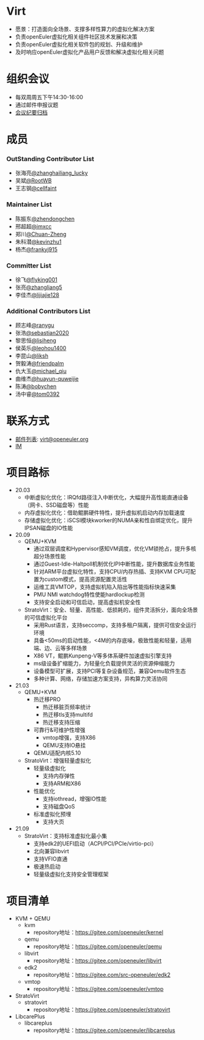 # Virt

* 愿景：打造面向全场景、支撑多样性算力的虚拟化解决方案
* 负责openEuler虚拟化相关组件社区技术发展和决策
* 负责openEuler虚拟化相关软件包的规划、升级和维护
* 及时响应openEuler虚拟化产品用户反馈和解决虚拟化相关问题


# 组织会议

- 每双周周五下午14:30-16:00
- 通过邮件申报议题
- [会议纪要归档](https://etherpad.openeuler.org/p/Virt-meetings)


# 成员

### OutStanding Contributor List

- 张海亮[@zhanghailiang_lucky](https://gitee.com/zhanghailiang_lucky)
- 吴斌[@RootWB](https://gitee.com/RootWB)
- 王志钢[@cellfaint](https://gitee.com/cellfaint)

### Maintainer List

- 陈振东[@zhendongchen](https://gitee.com/zhendongchen)
- 邢超超[@imxcc](https://gitee.com/imxcc)
- 郑川[@Chuan-Zheng](https://gitee.com/Chuan-Zheng)
- 朱科潜[@kevinzhu1](https://gitee.com/kevinzhu1)
- 杨杰[@frankyj915](https://gitee.com/frankyj915)

### Committer List

- 徐飞[@flyking001](https://gitee.com/flyking001)
- 张亮[@zhangliang5](https://gitee.com/zhangliang5)
- 李佳杰[@lijiajie128](https://gitee.com/lijiajie128)

### Additional Contributors List

- 顾志峰[@ranygu](https://gitee.com/ranygu)
- 张浩[@sebastian2020](https://gitee.com/sebastian2020)
- 黎思恒[@lisiheng](https://gitee.com/lisiheng)
- 侯英乐[@leohou1400](https://gitee.com/leohou1400)
- 李昆山[@liksh](https://gitee.com/liksh)
- 贺毅涛[@friendpalm](https://gitee.com/friendpalm)
- 仇大玉[@michael_qiu](https://gitee.com/Michael_Qiu)
- 曲维杰[@huayun-quweijie](https://gitee.com/huayun-quweijie)
- 陈涛[@bobychen](https://gitee.com/bobychen)
- 汤中睿[@tom0392](https://gitee.com/tom0392)


# 联系方式

- [邮件列表](https://mailweb.openeuler.org/postorius/lists/virt.openeuler.org/): virt@openeuler.org
- [IM](#openeuler-dev)


# 项目路标

- 20.03
    - 中断虚拟化优化：IRQfd路径注入中断优化，大幅提升高性能直通设备（网卡、SSD磁盘等）性能
    - 内存虚拟化优化：借助鲲鹏硬件特性，提升虚拟机启动内存加载速度
    - 存储虚拟化优化：iSCSI模块kworker的NUMA亲和性自绑定优化，提升IPSAN磁盘的IO性能
- 20.09
    - QEMU+KVM
        - 通过双层调度和Hypervisor感知VM调度，优化VM锁抢占，提升多核超分场景性能
        - 通过Guest-Idle-Haltpoll机制优化IPI中断性能，提升数据库业务性能
        - 针对ARM平台虚拟化特性，支持CPU/内存热插、支持KVM CPU可配置为custom模式，提高资源配置灵活性
        - 运维工具VMTOP，支持虚拟机陷入陷出等性能指标快速采集
        - PMU NMI watchdog特性使能hardlockup检测
        - 支持安全启动和可信启动，提高虚拟机安全性
    - StratoVirt：安全、轻量、高性能、低损耗的，组件灵活拆分，面向全场景的可信虚拟化平台
        - 采用Rust语言，支持seccomp，支持多租户隔离，提供可信安全运行环境
        - 具备<50ms的启动性能，<4M的内存底噪，极致性能和轻量，适用端、边、云等多样场景
        - X86 VT，鲲鹏Kunpeng-V等多体系硬件加速虚拟引擎支持
        - ms级设备扩缩能力，为轻量化负载提供灵活的资源伸缩能力
        - 设备模型可扩展，支持PCI等复杂设备规范，兼容Qemu软件生态
        - 多种计算、网络，存储加速方案支持，异构算力灵活协同
- 21.03
    - QEMU+KVM
        - 热迁移PRO
            - 热迁移脏页频率统计
            - 热迁移tls支持multifd
            - 热迁移支持压缩
        - 可靠行&可维护性增强
            - vmtop增强，支持X86
            - QEMU支持IO悬挂
        - QEMU适配内核5.10
    - StratoVirt：增强轻量虚拟化
        - 轻量级虚拟化
            - 支持内存弹性
            - 支持ARM和X86
        - 性能优化
            - 支持iothread，增强IO性能
            - 支持磁盘QoS
        - 标准虚拟化预埋
            - 支持大页
- 21.09
    - StratoVirt：支持标准虚拟化最小集
        - 支持edk2的UEFI启动（ACPI/PCI/PCIe/virtio-pci）
        - 北向兼容libvirt
        - 支持VFIO直通
        - 极速热启动
        - 轻量级虚拟化支持安全管理框架


# 项目清单

- KVM + QEMU
    - kvm
        - repository地址：https://gitee.com/openeuler/kernel
    - qemu
        - repository地址：https://gitee.com/openeuler/qemu
    - libvirt
        - repository地址：https://gitee.com/openeuler/libvirt
    - edk2
        - repository地址：https://gitee.com/src-openeuler/edk2
    - vmtop
        - repository地址：https://gitee.com/openeuler/vmtop
- StratoVirt
    - stratovirt
        - repository地址：https://gitee.com/openeuler/stratovirt
- LibcarePlus
    - libcareplus
        - repository地址：https://gitee.com/openeuler/libcareplus
